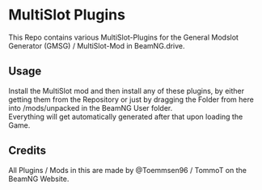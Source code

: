 # MultiSlot Plugins
This Repo contains various MultiSlot-Plugins for the General Modslot Generator (GMSG) / MultiSlot-Mod in BeamNG.drive.  
## Usage
Install the MultiSlot mod and then install any of these plugins, by either getting them from the Repository or just by dragging the Folder from here into /mods/unpacked in the BeamNG User folder.  
Everything will get automatically generated after that upon loading the Game.
## Credits
All Plugins / Mods in this are made by @Toemmsen96 / TommoT on the BeamNG Website.

